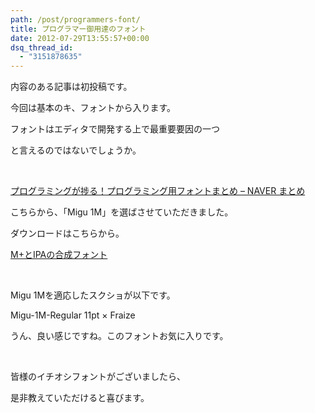 ```yaml
---
path: /post/programmers-font/
title: プログラマー御用達のフォント
date: 2012-07-29T13:55:57+00:00
dsq_thread_id:
  - "3151878635"
---
```

内容のある記事は初投稿です。

今回は基本のキ、フォントから入ります。

フォントはエディタで開発する上で最重要要因の一つ

と言えるのではないでしょうか。

&nbsp;

[プログラミングが捗る！プログラミング用フォントまとめ &#8211; NAVER まとめ](http://matome.naver.jp/odai/2133291994190166801)

こちらから、「Migu 1M」を選ばさせていただきました。



<!--more-->

ダウンロードはこちらから。

<a href="http://mix-mplus-ipa.sourceforge.jp/" target="_blank">M+とIPAの合成フォント</a>

&nbsp;

Migu 1Mを適応したスクショが以下です。

Migu-1M-Regular 11pt × Fraize

うん、良い感じですね。このフォントお気に入りです。

&nbsp;

皆様のイチオシフォントがございましたら、

是非教えていただけると喜びます。
  
<!-- Quick Adsense WordPress Plugin: http://quicksense.net/ -->

<div style="float:none;margin:30px 0 30px 0;text-align:center;">
  <br /> <!-- article-footer -->
  
  <br /> <ins class="adsbygoogle"
     style="display:block"
     data-ad-client="ca-pub-7627436148097691"
     data-ad-slot="3077393762"
     data-ad-format="auto"></ins><br />
</div>

<div style="font-size:0px;height:0px;line-height:0px;margin:0;padding:0;clear:both">
</div>